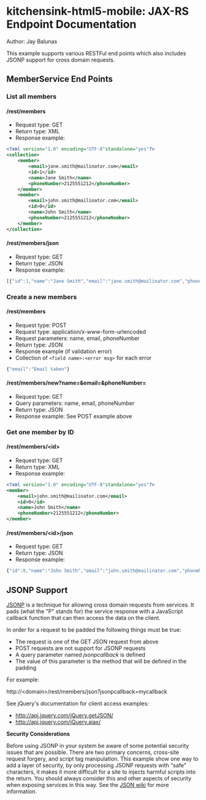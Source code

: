 kitchensink-html5-mobile: JAX-RS Endpoint Documentation 
=======================================================
Author: Jay Balunas

This example supports various RESTFul end points which also includes JSONP support for cross domain requests. 

MemberService End Points
------------------------

### List all members
#### /rest/members

* Request type: GET
* Return type: XML
* Response example:

```xml
<?xml version="1.0" encoding="UTF-8"standalone="yes"?>
<collection>
    <member>
        <email>jane.smith@mailinator.com</email>
        <id>1</id>
        <name>Jane Smith</name>
        <phoneNumber>2125551212</phoneNumber>
    </member>
    <member>
        <email>john.smith@mailinator.com</email>
        <id>0</id>
        <name>John Smith</name>
        <phoneNumber>2125551212</phoneNumber>
    </member>
</collection>
```

#### /rest/members/json

* Request type: GET
* Return type: JSON
* Response example:

```javascript
[{"id":1,"name":"Jane Smith","email":"jane.smith@mailinator.com","phoneNumber":"2125551212"},{"id":0,"name":"John Smith","email":"john.smith@mailinator.com","phoneNumber":"2125551212"}]
```

### Create a new members

#### /rest/members

* Request type: POST
* Request type: application/x-www-form-urlencoded
* Request parameters: name, email, phoneNumber
* Return type: JSON
* Response example (if validation error)
 * Collection of `<field name>:<error msg>` for each error

```JavaScript
{"email":"Email taken"}
```

#### /rest/members/new?name=&email=&phoneNumber=
* Request type: GET
* Query parameters: name, email, phoneNumber
* Return type: JSON
* Response example: See POST example above

### Get one member by ID

#### /rest/members/\<id>
* Request type: GET
* Return type: XML
* Response example:

```xml
<?xml version="1.0" encoding="UTF-8"standalone="yes"?>
<member>
    <email>john.smith@mailinator.com</email>
    <id>0</id>
    <name>John Smith</name>
    <phoneNumber>2125551212</phoneNumber>
</member>
```

#### /rest/members/\<id>/json
* Request type: GET
* Return type: JSON
* Response example:

```javascript
{"id":0,"name":"John Smith","email":"john.smith@mailinator.com","phoneNumber":"2125551212"}
```

JSONP Support
-------------

[JSONP](http://en.wikipedia.org/wiki/JSONP) is a technique for allowing cross domain requests from services.  It pads (what the "P" stands for) the service response with a JavaScript callback function that can then access the data on the client.

In order for a request to be padded the following things must be true:

* The request is one of the GET JSON request from above
 * POST requests are not support for JSONP requests
* A query parameter named *jsonpcallback* is defined
 * The value of this parameter is the method that will be defined in the padding

For example:

  http://\<domain>/rest/members/json?jsonpcallback=mycallback
  
See jQuery's documentation for client access examples:

* http://api.jquery.com/jQuery.getJSON/
* http://api.jquery.com/jQuery.ajax/

__Security Considerations__

Before using JSONP in your system be aware of some potential security issues that are possible.  There are two primary concerns, cross-site request forgery, and script tag manipulation.  This example show one way to add a layer of security, by only processing JSONP requests with "safe" characters, it makes it more difficult for a site to injects harmful scripts into the return.  You should always consider this and other aspects of security when exposing services in this way.  See the [JSON wiki](http://en.wikipedia.org/wiki/JSONP) for more information.  

